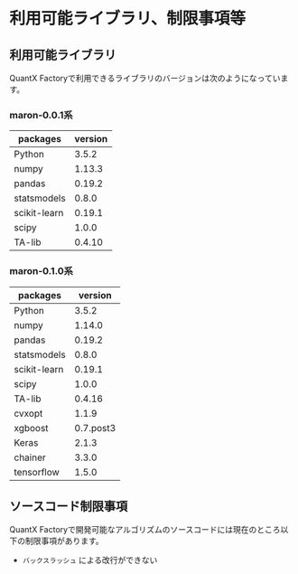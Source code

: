 # 利用可能ライブラリ、制限事項等

## 利用可能ライブラリ

QuantX Factoryで利用できるライブラリのバージョンは次のようになっています。

### maron-0.0.1系

| packages | version |
|-----------|------------|
| Python | 3.5.2 |
| numpy | 1.13.3 |
| pandas | 0.19.2 |
| statsmodels | 0.8.0 |
| scikit-learn | 0.19.1 |
| scipy | 1.0.0 |
| TA-lib| 0.4.10 |

### maron-0.1.0系

| packages | version |
|-----------|------------|
| Python | 3.5.2 |
| numpy | 1.14.0 | 
| pandas | 0.19.2 | 
| statsmodels | 0.8.0 | 
| scikit-learn | 0.19.1 |
| scipy | 1.0.0 |
| TA-lib| 0.4.16 |
| cvxopt | 1.1.9 |
| xgboost | 0.7.post3 |
| Keras | 2.1.3 |
| chainer | 3.3.0 |
| tensorflow | 1.5.0 |


## ソースコード制限事項

QuantX Factoryで開発可能なアルゴリズムのソースコードには現在のところ以下の制限事項があります。

- `バックスラッシュ` による改行ができない

